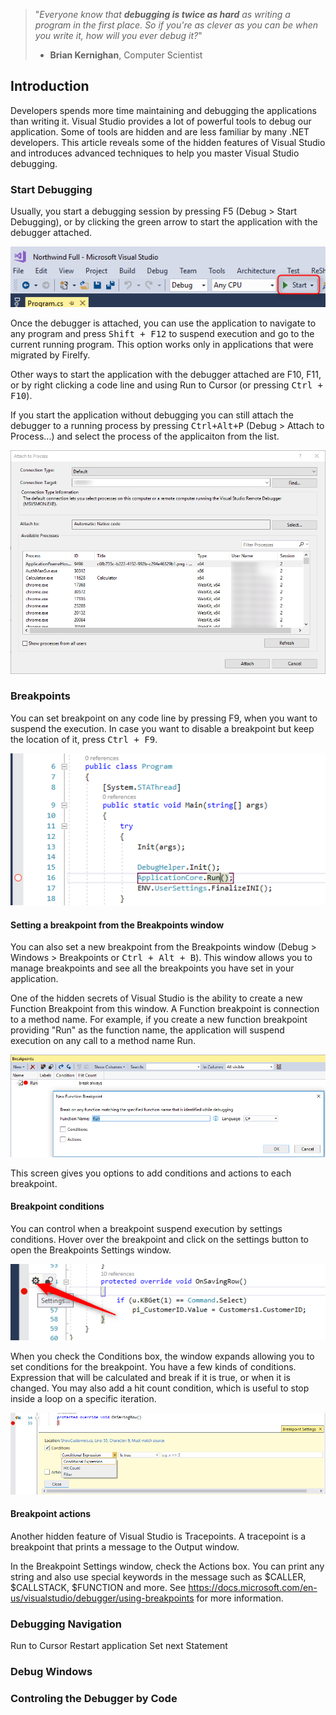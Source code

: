﻿> "*Everyone know that __**debugging is twice as hard**__ as writing a program in the first place.
> So if you're as clever as you can be when you write it, how will you ever debug it?*"
> - **Brian Kernighan**, Computer Scientist

## Introduction ##
Developers spends more time maintaining and debugging the applications than writing it.
Visual Studio provides a lot of powerful tools to debug our application. Some of tools are hidden and are less familiar by many .NET developers.
This article reveals some of the hidden features of Visual Studio and introduces advanced techniques to help you master Visual Studio debugging.

### Start Debugging ###

Usually, you start a debugging session by pressing F5 (Debug > Start Debugging), or by clicking the green arrow to start the application with the debugger attached.

![2017 10 19 14H07 01](2017-10-19_14h07_01.png)

Once the debugger is attached, you can use the application to navigate to any program and press <kbd>Shift + F12</kbd> to suspend execution and go to the current running program. This option works only in applications that were migrated by Firelfy.

Other ways to start the application with the debugger attached are F10, F11, or by right clicking a code line and using Run to Cursor (or pressing <kbd>Ctrl + F10</kbd>).

If you start the application without debugging you can still attach the debugger to a running process by pressing <kbd>Ctrl+Alt+P</kbd> (Debug > Attach to Process...) and select the process of the applicaiton from the list.

![2017 10 19 16H26 12](2017-10-19_16h26_12.png)

### Breakpoints ###
You can set breakpoint on any code line by pressing F9, when you want to suspend the execution. 
In case you want to disable a breakpoint but keep the location of it, press <kbd>Ctrl + F9</kbd>.

![2017 10 19 16H29 46](2017-10-19_16h29_46.png)

#### Setting a breakpoint from the Breakpoints window ####
You can also set a new breakpoint from the Breakpoints window (Debug > Windows > Breakpoints or <kbd>Ctrl + Alt + B</kbd>).
This window allows you to manage breakpoints and see all the breakpoints you have set in your application.

One of the hidden secrets of Visual Studio is the ability to create a new Function Breakpoint from this window.
A Function breakpoint is connection to a method name. For example, if you create a new function breakpoint providing "Run" as the function name, the application will suspend execution on any call to a method name Run.

![2017 10 19 16H39 20](2017-10-19_16h39_20.png)

This screen gives you options to add conditions and actions to each breakpoint.

#### Breakpoint conditions ####

You can control when a breakpoint suspend execution by settings conditions.
Hover over the breakpoint and click on the settings button to open the Breakpoints Settings window.

![2017 10 19 16H45 46](2017-10-19_16h45_46.png)

When you check the Conditions box, the window expands allowing you to set conditions for the breakpoint.
You have a few kinds of conditions. Expression that will be calculated and break if it is true, or when it is changed.
You may also add a hit count condition, which is useful to stop inside a loop on a specific iteration.

![2017 10 19 16H51 28](2017-10-19_16h51_28.png)

#### Breakpoint actions ####

Another hidden feature of Visual Studio is Tracepoints. A tracepoint is a breakpoint that prints a message to the Output window.

In the Breakpoint Settings window, check the Actions box. You can print any string and also use special keywords in the message such as $CALLER, $CALLSTACK, $FUNCTION and more. 
See https://docs.microsoft.com/en-us/visualstudio/debugger/using-breakpoints for more information.

### Debugging Navigation ###
Run to Cursor
Restart application
Set next Statement 

### Debug Windows ###

### Controling the Debugger by Code ###

